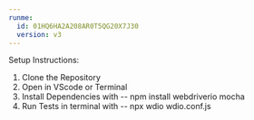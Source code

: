 ```yaml
---
runme:
  id: 01HQ6HA2A208AR0T5QG20X7J30
  version: v3
---
```


Setup Instructions:

1. Clone the Repository
2. Open in VScode or Terminal
3. Install Dependencies with -- npm install webdriverio mocha
4. Run Tests in terminal with -- npx wdio wdio.conf.js